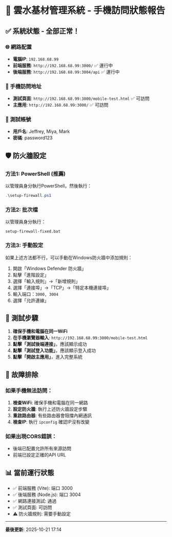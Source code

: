 # 📱 雲水基材管理系統 - 手機訪問狀態報告

## ✅ **系統狀態** - 全部正常！

### 🌐 **網路配置**
- **電腦IP**: `192.168.68.99`
- **前端服務**: `http://192.168.68.99:3000/` ✅ 運行中
- **後端服務**: `http://192.168.68.99:3004/api` ✅ 運行中

### 📱 **手機訪問地址**
- **測試頁面**: `http://192.168.68.99:3000/mobile-test.html` ✅ 可訪問
- **主應用**: `http://192.168.68.99:3000/` ✅ 可訪問

### 🔐 **測試帳號**
- **用戶名**: Jeffrey, Miya, Mark
- **密碼**: password123

## 🛡️ **防火牆設定**

### 方法1: PowerShell (推薦)
以管理員身分執行PowerShell，然後執行：
```powershell
.\setup-firewall.ps1
```

### 方法2: 批次檔
以管理員身分執行：
```
setup-firewall-fixed.bat
```

### 方法3: 手動設定
如果上述方法都不行，可以手動在Windows防火牆中添加規則：
1. 開啟「Windows Defender 防火牆」
2. 點擊「進階設定」
3. 選擇「輸入規則」→「新增規則」
4. 選擇「連接埠」→「TCP」→「特定本機連接埠」
5. 輸入端口：`3000, 3004`
6. 選擇「允許連線」

## 🧪 **測試步驟**

1. **確保手機和電腦在同一WiFi**
2. **在手機瀏覽器輸入**: `http://192.168.68.99:3000/mobile-test.html`
3. **點擊「測試後端連接」**，應該顯示成功
4. **點擊「測試登入功能」**，應該顯示登入成功
5. **點擊「開啟主應用」**，進入完整系統

## 🔧 **故障排除**

### 如果手機無法訪問：
1. **檢查WiFi**: 確保手機和電腦在同一網路
2. **設定防火牆**: 執行上述防火牆設定步驟
3. **重啟路由器**: 有些路由器會阻擋內網通訊
4. **檢查IP**: 執行 `ipconfig` 確認IP沒有改變

### 如果出現CORS錯誤：
- 後端已配置允許所有來源訪問
- 前端已設定正確的API URL

## 📊 **當前運行狀態**
- ✅ 前端服務 (Vite): 端口 3000
- ✅ 後端服務 (Node.js): 端口 3004  
- ✅ 網路連接測試: 通過
- ✅ 測試頁面: 可訪問
- ⚠️ 防火牆規則: 需要手動設定

---
**最後更新**: 2025-10-21 17:14